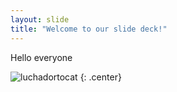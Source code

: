 ```yaml
---
layout: slide
title: "Welcome to our slide deck!"
---
```


Hello everyone

![luchadortocat](https://octodex.github.com/images/luchadortocat.png)
{: .center}

